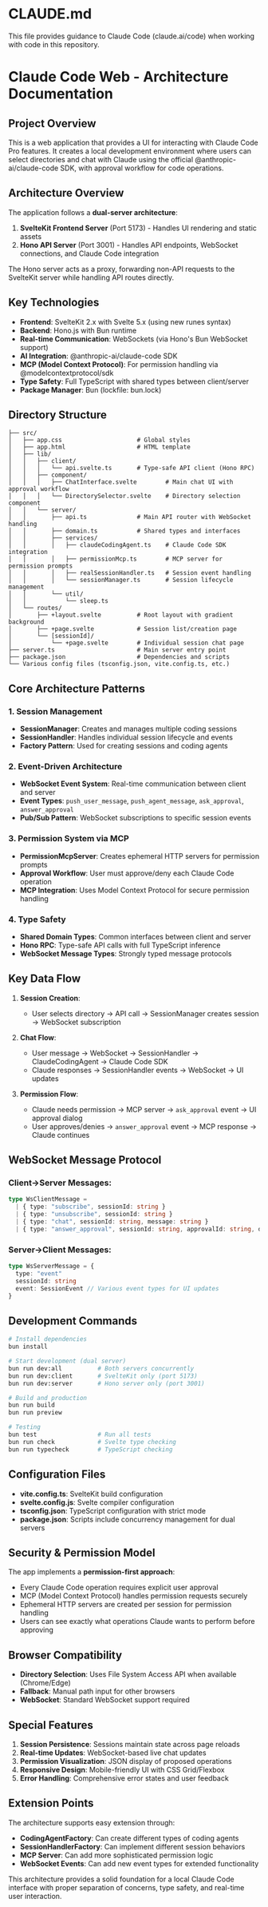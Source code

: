 # CLAUDE.md

This file provides guidance to Claude Code (claude.ai/code) when working with code in this repository.

# Claude Code Web - Architecture Documentation

## Project Overview

This is a web application that provides a UI for interacting with Claude Code Pro features. It creates a local development environment where users can select directories and chat with Claude using the official @anthropic-ai/claude-code SDK, with approval workflow for code operations.

## Architecture Overview

The application follows a **dual-server architecture**:

1. **SvelteKit Frontend Server** (Port 5173) - Handles UI rendering and static assets
2. **Hono API Server** (Port 3001) - Handles API endpoints, WebSocket connections, and Claude Code integration

The Hono server acts as a proxy, forwarding non-API requests to the SvelteKit server while handling API routes directly.

## Key Technologies

- **Frontend**: SvelteKit 2.x with Svelte 5.x (using new runes syntax)
- **Backend**: Hono.js with Bun runtime
- **Real-time Communication**: WebSockets (via Hono's Bun WebSocket support)
- **AI Integration**: @anthropic-ai/claude-code SDK
- **MCP (Model Context Protocol)**: For permission handling via @modelcontextprotocol/sdk
- **Type Safety**: Full TypeScript with shared types between client/server
- **Package Manager**: Bun (lockfile: bun.lock)

## Directory Structure

```
├── src/
│   ├── app.css                     # Global styles
│   ├── app.html                    # HTML template
│   ├── lib/
│   │   ├── client/
│   │   │   └── api.svelte.ts       # Type-safe API client (Hono RPC)
│   │   ├── component/
│   │   │   ├── ChatInterface.svelte        # Main chat UI with approval workflow
│   │   │   └── DirectorySelector.svelte    # Directory selection component
│   │   └── server/
│   │       ├── api.ts              # Main API router with WebSocket handling
│   │       ├── domain.ts           # Shared types and interfaces
│   │       ├── services/
│   │       │   ├── claudeCodingAgent.ts    # Claude Code SDK integration
│   │       │   ├── permissionMcp.ts        # MCP server for permission prompts
│   │       │   ├── realSessionHandler.ts   # Session event handling
│   │       │   └── sessionManager.ts       # Session lifecycle management
│   │       └── util/
│   │           └── sleep.ts
│   └── routes/
│       ├── +layout.svelte          # Root layout with gradient background
│       ├── +page.svelte            # Session list/creation page
│       └── [sessionId]/
│           └── +page.svelte        # Individual session chat page
├── server.ts                       # Main server entry point
├── package.json                    # Dependencies and scripts
└── Various config files (tsconfig.json, vite.config.ts, etc.)
```

## Core Architecture Patterns

### 1. Session Management
- **SessionManager**: Creates and manages multiple coding sessions
- **SessionHandler**: Handles individual session lifecycle and events
- **Factory Pattern**: Used for creating sessions and coding agents

### 2. Event-Driven Architecture
- **WebSocket Event System**: Real-time communication between client and server
- **Event Types**: `push_user_message`, `push_agent_message`, `ask_approval`, `answer_approval`
- **Pub/Sub Pattern**: WebSocket subscriptions to specific session events

### 3. Permission System via MCP
- **PermissionMcpServer**: Creates ephemeral HTTP servers for permission prompts
- **Approval Workflow**: User must approve/deny each Claude Code operation
- **MCP Integration**: Uses Model Context Protocol for secure permission handling

### 4. Type Safety
- **Shared Domain Types**: Common interfaces between client and server
- **Hono RPC**: Type-safe API calls with full TypeScript inference
- **WebSocket Message Types**: Strongly typed message protocols

## Key Data Flow

1. **Session Creation**:
   - User selects directory → API call → SessionManager creates session → WebSocket subscription

2. **Chat Flow**:
   - User message → WebSocket → SessionHandler → ClaudeCodingAgent → Claude Code SDK
   - Claude responses → SessionHandler events → WebSocket → UI updates

3. **Permission Flow**:
   - Claude needs permission → MCP server → `ask_approval` event → UI approval dialog
   - User approves/denies → `answer_approval` event → MCP response → Claude continues

## WebSocket Message Protocol

### Client→Server Messages:
```typescript
type WsClientMessage = 
  | { type: "subscribe", sessionId: string }
  | { type: "unsubscribe", sessionId: string }
  | { type: "chat", sessionId: string, message: string }
  | { type: "answer_approval", sessionId: string, approvalId: string, data: CodingPermission }
```

### Server→Client Messages:
```typescript
type WsServerMessage = {
  type: "event"
  sessionId: string
  event: SessionEvent // Various event types for UI updates
}
```

## Development Commands

```bash
# Install dependencies
bun install

# Start development (dual server)
bun run dev:all          # Both servers concurrently
bun run dev:client       # SvelteKit only (port 5173)
bun run dev:server       # Hono server only (port 3001)

# Build and production
bun run build
bun run preview

# Testing
bun test                 # Run all tests
bun run check            # Svelte type checking
bun run typecheck        # TypeScript checking
```

## Configuration Files

- **vite.config.ts**: SvelteKit build configuration
- **svelte.config.js**: Svelte compiler configuration
- **tsconfig.json**: TypeScript configuration with strict mode
- **package.json**: Scripts include concurrency management for dual servers

## Security & Permission Model

The app implements a **permission-first approach**:
- Every Claude Code operation requires explicit user approval
- MCP (Model Context Protocol) handles permission requests securely
- Ephemeral HTTP servers are created per session for permission handling
- Users can see exactly what operations Claude wants to perform before approving

## Browser Compatibility

- **Directory Selection**: Uses File System Access API when available (Chrome/Edge)
- **Fallback**: Manual path input for other browsers
- **WebSocket**: Standard WebSocket support required

## Special Features

1. **Session Persistence**: Sessions maintain state across page reloads
2. **Real-time Updates**: WebSocket-based live chat updates
3. **Permission Visualization**: JSON display of proposed operations
4. **Responsive Design**: Mobile-friendly UI with CSS Grid/Flexbox
5. **Error Handling**: Comprehensive error states and user feedback

## Extension Points

The architecture supports easy extension through:
- **CodingAgentFactory**: Can create different types of coding agents
- **SessionHandlerFactory**: Can implement different session behaviors
- **MCP Server**: Can add more sophisticated permission logic
- **WebSocket Events**: Can add new event types for extended functionality

This architecture provides a solid foundation for a local Claude Code interface with proper separation of concerns, type safety, and real-time user interaction.